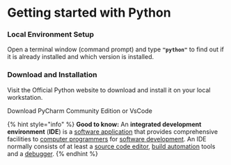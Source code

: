 # Getting started with Python

### Local Environment Setup

Open a terminal window (command prompt) and type **`"python"`** to find out if it is already installed and which version is installed.

### Download and Installation

Visit the Official Python website to download and install it on your local workstation.

Download PyCharm Community Edition or VsCode

{% hint style="info" %}
**Good to know:** An **integrated development environment** (**IDE**) is a [software application](https://en.wikipedia.org/wiki/Application\_software) that provides comprehensive facilities to [computer programmers](https://en.wikipedia.org/wiki/Computer\_programmer) for [software development](https://en.wikipedia.org/wiki/Software\_development). An IDE normally consists of at least a [source code editor](https://en.wikipedia.org/wiki/Source\_code\_editor), [build automation](https://en.wikipedia.org/wiki/Build\_automation) tools and a [debugger](https://en.wikipedia.org/wiki/Debugger).
{% endhint %}

